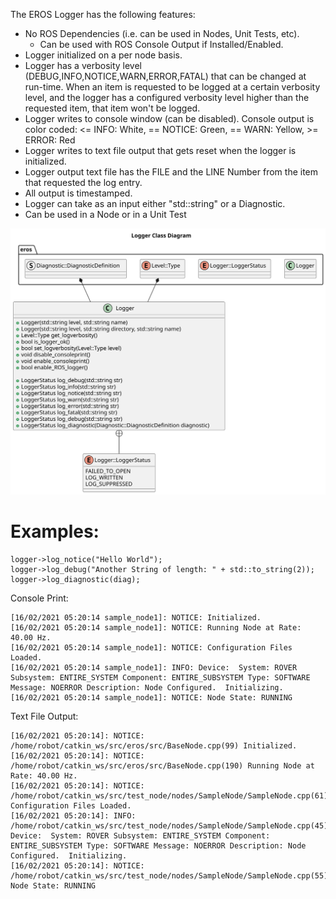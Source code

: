 The EROS Logger has the following features:
* No ROS Dependencies (i.e. can be used in Nodes, Unit Tests, etc).
   * Can be used with ROS Console Output if Installed/Enabled.
* Logger initialized on a per node basis.
* Logger has a verbosity level (DEBUG,INFO,NOTICE,WARN,ERROR,FATAL) that can be changed at run-time.  When an item is requested to be logged at a certain verbosity level, and the logger has a configured verbosity level higher than the requested item, that item won't be logged.
* Logger writes to console window (can be disabled).  Console output is color coded: <= INFO: White, == NOTICE: Green, == WARN: Yellow, >= ERROR: Red
* Logger writes to text file output that gets reset when the logger is initialized.
* Logger output text file has the FILE and the LINE Number from the item that requested the log entry.
* All output is timestamped.
* Logger can take as an input either "std::string" or a Diagnostic.
* Can be used in a Node or in a Unit Test

![](https://github.com/dgitz/eros/blob/master/doc/Logger/output/LoggerClassDiagram.svg)
# Examples:
```
logger->log_notice("Hello World");
logger->log_debug("Another String of length: " + std::to_string(2));
logger->log_diagnostic(diag);
```

Console Print:
```
[16/02/2021 05:20:14 sample_node1]: NOTICE: Initialized.
[16/02/2021 05:20:14 sample_node1]: NOTICE: Running Node at Rate: 40.00 Hz.
[16/02/2021 05:20:14 sample_node1]: NOTICE: Configuration Files Loaded.
[16/02/2021 05:20:14 sample_node1]: INFO: Device:  System: ROVER Subsystem: ENTIRE_SYSTEM Component: ENTIRE_SUBSYSTEM Type: SOFTWARE Message: NOERROR Description: Node Configured.  Initializing.
[16/02/2021 05:20:14 sample_node1]: NOTICE: Node State: RUNNING
```

Text File Output:
```
[16/02/2021 05:20:14]: NOTICE: /home/robot/catkin_ws/src/eros/src/BaseNode.cpp(99) Initialized.
[16/02/2021 05:20:14]: NOTICE: /home/robot/catkin_ws/src/eros/src/BaseNode.cpp(190) Running Node at Rate: 40.00 Hz.
[16/02/2021 05:20:14]: NOTICE: /home/robot/catkin_ws/src/test_node/nodes/SampleNode/SampleNode.cpp(61) Configuration Files Loaded.
[16/02/2021 05:20:14]: INFO: /home/robot/catkin_ws/src/test_node/nodes/SampleNode/SampleNode.cpp(45) Device:  System: ROVER Subsystem: ENTIRE_SYSTEM Component: ENTIRE_SUBSYSTEM Type: SOFTWARE Message: NOERROR Description: Node Configured.  Initializing.
[16/02/2021 05:20:14]: NOTICE: /home/robot/catkin_ws/src/test_node/nodes/SampleNode/SampleNode.cpp(55) Node State: RUNNING
```